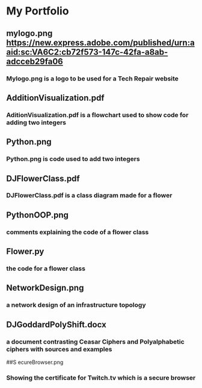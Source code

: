 # My Portfolio
## mylogo.png https://new.express.adobe.com/published/urn:aaid:sc:VA6C2:cb72f573-147c-42fa-a8ab-adcceb29fa06
### Mylogo.png is a logo to be used for a Tech Repair website
## AdditionVisualization.pdf
### AditionVisualization.pdf is a flowchart used to show code for adding two integers
## Python.png
### Python.png is code used to add two integers
## DJFlowerClass.pdf
### DJFlowerClass.pdf is a class diagram made for a flower
## PythonOOP.png
### comments explaining the code of a flower class
## Flower.py
### the code for a flower class
## NetworkDesign.png
### a network design of an infrastructure topology
## DJGoddardPolyShift.docx
### a document contrasting Ceasar Ciphers and Polyalphabetic ciphers with sources and examples
##S ecureBrowser.png
### Showing the certificate for Twitch.tv which is a secure browser
